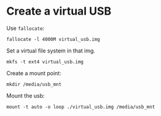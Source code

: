 # Create a virtual USB

Use `fallocate`:
```
fallocate -l 4000M virtual_usb.img
```

Set a virtual file system in that img.
```
mkfs -t ext4 virtual_usb.img
```

Create a mount point:
```
mkdir /media/usb_mnt
```

Mount the usb:

```
mount -t auto -o loop ./virtual_usb.img /media/usb_mnt
```
